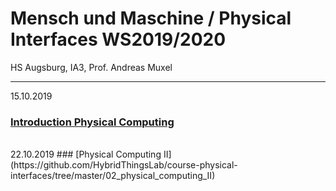 # Mensch und Maschine / Physical Interfaces WS2019/2020
HS Augsburg, IA3, Prof. Andreas Muxel

---
15.10.2019
### [Introduction Physical Computing](https://github.com/HybridThingsLab/course-physical-interfaces/tree/master/01_physical_computing)
<br/>
22.10.2019
### [Physical Computing II](https://github.com/HybridThingsLab/course-physical-interfaces/tree/master/02_physical_computing_II)
